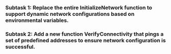### Subtask 1:  Replace the entire InitializeNetwork function to support dynamic network configurations based on environmental variables.

### Subtask 2:  Add a new function VerifyConnectivity that pings a set of predefined addresses to ensure network configuration is successful.

